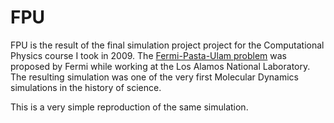 FPU
===

FPU is the result of the final simulation project project for the Computational Physics course I took in 2009. The [Fermi-Pasta-Ulam problem](http://en.wikipedia.org/wiki/Fermi%E2%80%93Pasta%E2%80%93Ulam_problem) was proposed by Fermi while working at the Los Alamos National Laboratory. The resulting simulation was one of the very first Molecular Dynamics simulations in the history of science.

This is a very simple reproduction of the same simulation. 
